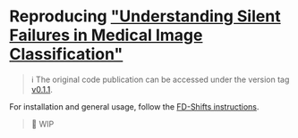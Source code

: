 # Reproducing ["Understanding Silent Failures in Medical Image Classification"](https://arxiv.org/abs/2307.14729)

> :information_source: The original code publication can be accessed under the version tag [v0.1.1](https://github.com/IML-DKFZ/fd-shifts/releases/tag/v0.1.1).

For installation and general usage, follow the [FD-Shifts instructions](https://github.com/IML-DKFZ/fd-shifts/blob/v0.1.1/README.md).

> :construction: WIP
